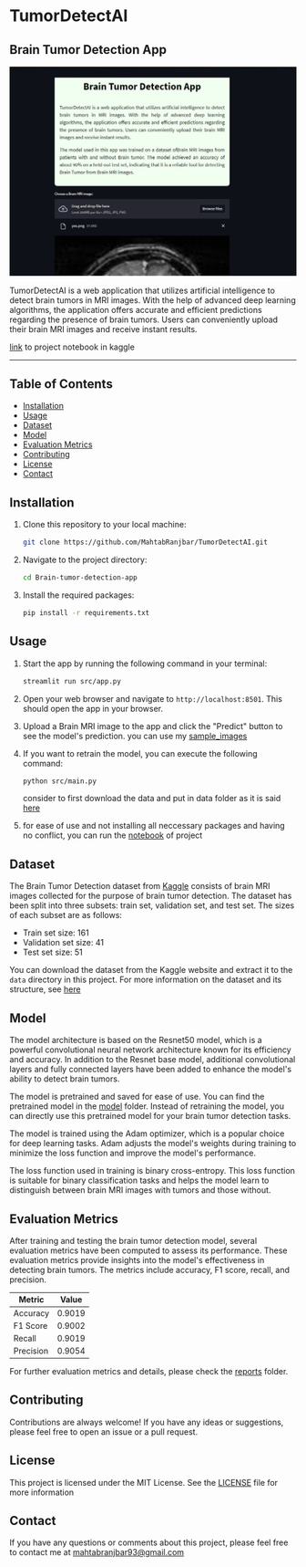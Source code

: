 
# TumorDetectAI
## Brain Tumor Detection App

![App Screenshot](app_demo.jpg)


TumorDetectAI is a web application that utilizes artificial intelligence to detect brain tumors in MRI images. With the help of advanced deep learning algorithms, the application offers accurate and efficient predictions regarding the presence of brain tumors. Users can conveniently upload their brain MRI images and receive instant results.


[link](https://www.kaggle.com/code/mahtabranjbar/braintumordetection/notebook) to project notebook in kaggle

---- 
## Table of Contents

- [Installation](#installation)
- [Usage](#usage)
- [Dataset](#dataset)
- [Model](#model)
- [Evaluation Metrics](#evaluation-metrics)
- [Contributing](#contributing)
- [License](#license)
- [Contact](#contact)

## Installation

1. Clone this repository to your local machine:

   ```sh
   git clone https://github.com/MahtabRanjbar/TumorDetectAI.git
   ```

2. Navigate to the project directory:

   ```sh
   cd Brain-tumor-detection-app

   ```

3. Install the required packages:

    ```sh
    pip install -r requirements.txt
    ```

## Usage

1. Start the app by running the following command in your terminal:
    ```sh
    streamlit run src/app.py
    ```

2. Open your web browser and navigate to `http://localhost:8501`. This should open the app in your browser.

3. Upload a Brain MRI image to the app and click the "Predict" button to see the model's prediction. you can use my [sample_images](/sample_data/)

4. If you want to retrain the model, you can execute the following command:
    ```sh
    python src/main.py
    ```
    consider to first download the data and put in data folder as it is said [here](data/README.md)
5. for ease of use and not installing all neccessary packages and having no conflict, you can run the  [notebook](notebooks/braintumordetection.ipynb) of project

## Dataset
The Brain Tumor Detection dataset from [Kaggle](https://www.kaggle.com/datasets/navoneel/brain-mri-images-for-brain-tumor-detection) consists of brain MRI images collected for the purpose of brain tumor detection. The dataset has been split into three subsets: train set, validation set, and test set. The sizes of each subset are as follows:

- Train set size: 161
- Validation set size: 41
- Test set size: 51

 You can download the dataset from the Kaggle website and extract it to the `data` directory in this project.
 For more information on the dataset and its structure,  see [here](data/README.md)

## Model

The model architecture is based on the Resnet50 model, which is a powerful convolutional neural network architecture known for its efficiency and accuracy. In addition to the Resnet base model, additional convolutional layers and fully connected layers have been added to enhance the model's ability to detect brain tumors.

The model is pretrained and saved for ease of use. You can find the pretrained model in the [model](model/) folder. Instead of retraining the model, you can directly use this pretrained model for your brain tumor detection tasks.

The model is trained using the Adam optimizer, which is a popular choice for deep learning tasks. Adam adjusts the model's weights during training to minimize the loss function and improve the model's performance.

The loss function used in training is binary cross-entropy. This loss function is suitable for binary classification tasks and helps the model learn to distinguish between brain MRI images with tumors and those without.

## Evaluation Metrics
After training and testing the brain tumor detection model, several evaluation metrics have been computed to assess its performance. These evaluation metrics provide insights into the model's effectiveness in detecting brain tumors. The metrics include accuracy, F1 score, recall, and precision.


| Metric     | Value     |
|------------|-----------|
| Accuracy   | 0.9019    |
| F1 Score   | 0.9002    |
| Recall     | 0.9019    |
| Precision  | 0.9054    |

For further evaluation metrics and details, please check the [reports](reports/README.md)  folder.

## Contributing
Contributions are always welcome! If you have any ideas or suggestions, please feel free to open an issue or a pull request.

## License
This project is licensed under the MIT License. See the [LICENSE](LICENSE) file for more information


## Contact
If you have any questions or comments about this project, please feel free to contact me at mahtabranjbar93@gmail.com











